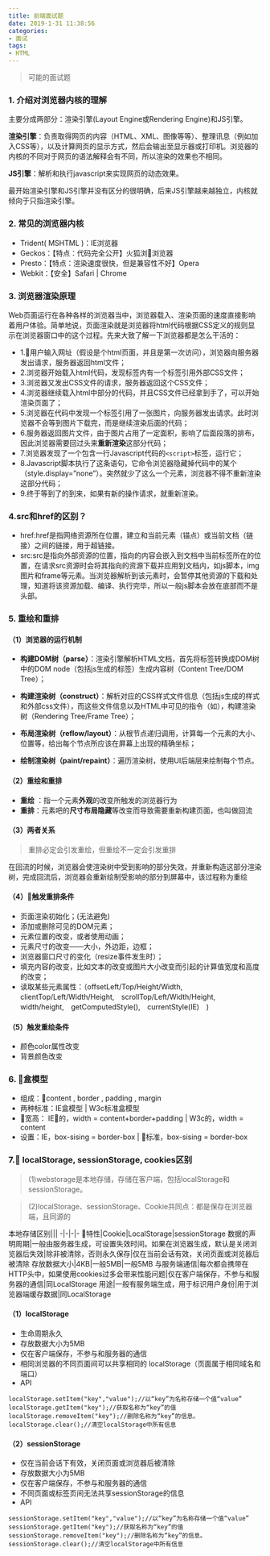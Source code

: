 ```yaml
---
title: 前端面试题
date: 2019-1-31 11:38:56
categories: 
- 面试
tags: 
- HTML
---
```

> 可能的面试题
<!-- more --> 

### 1. 介绍对浏览器内核的理解
主要分成两部分：渲染引擎(Layout Engine或Rendering Engine)和JS引擎。

**渲染引擎**：负责取得网页的内容（HTML、XML、图像等等）、整理讯息（例如加入CSS等），以及计算网页的显示方式，然后会输出至显示器或打印机。浏览器的内核的不同对于网页的语法解释会有不同，所以渲染的效果也不相同。

**JS引擎**：解析和执行javascript来实现网页的动态效果。

最开始渲染引擎和JS引擎并没有区分的很明确，后来JS引擎越来越独立，内核就倾向于只指渲染引擎。

### 2. 常见的浏览器内核
- Trident( MSHTML )：IE浏览器
- Geckos：【特点：代码完全公开】火狐浏浏览器
- Presto：【特点：渲染速度很快，但是兼容性不好】Opera
- Webkit：【安全】Safari | Chrome

### 3. 浏览器渲染原理
Web页面运行在各种各样的浏览器当中，浏览器载入、渲染页面的速度直接影响着用户体验。简单地说，页面渲染就是浏览器将html代码根据CSS定义的规则显示在浏览器窗口中的这个过程。先来大致了解一下浏览器都是怎么干活的：

- 1.用户输入网址（假设是个html页面，并且是第一次访问），浏览器向服务器发出请求，服务器返回html文件；
- 2.浏览器开始载入html代码，发现<head>标签内有一个<link>标签引用外部CSS文件；
- 3.浏览器又发出CSS文件的请求，服务器返回这个CSS文件；
- 4.浏览器继续载入html中<body>部分的代码，并且CSS文件已经拿到手了，可以开始渲染页面了；
- 5.浏览器在代码中发现一个<img>标签引用了一张图片，向服务器发出请求。此时浏览器不会等到图片下载完，而是继续渲染后面的代码；
- 6.服务器返回图片文件，由于图片占用了一定面积，影响了后面段落的排布，因此浏览器需要回过头来**重新渲染**这部分代码；
- 7.浏览器发现了一个包含一行Javascript代码的`<script>`标签，运行它；
- 8.Javascript脚本执行了这条语句，它命令浏览器隐藏掉代码中的某个（style.display=”none”）。突然就少了这么一个元素，浏览器不得不重新渲染这部分代码；
- 9.终于等到了</html>的到来，如果有新的操作请求，就重新渲染。

### 4.src和href的区别？

- href:href是指网络资源所在位置，建立和当前元素（锚点）或当前文档（链接）之间的链接，用于超链接。
- src:src是指向外部资源的位置，指向的内容会嵌入到文档中当前标签所在的位置，在请求src资源时会将其指向的资源下载并应用到文档内，如js脚本，img图片和frame等元素。当浏览器解析到该元素时，会暂停其他资源的下载和处理，知道将该资源加载、编译、执行完毕，所以一般js脚本会放在底部而不是头部。

### 5. 重绘和重排
#### （1）浏览器的运行机制
- **构建DOM树（parse）**：渲染引擎解析HTML文档，首先将标签转换成DOM树中的DOM node（包括js生成的标签）生成内容树（Content Tree/DOM Tree）；

- **构建渲染树（construct）**：解析对应的CSS样式文件信息（包括js生成的样式和外部css文件），而这些文件信息以及HTML中可见的指令（如<b></b>），构建渲染树（Rendering Tree/Frame Tree）；

- **布局渲染树（reflow/layout）**：从根节点递归调用，计算每一个元素的大小、位置等，给出每个节点所应该在屏幕上出现的精确坐标；

- **绘制渲染树（paint/repaint）**：遍历渲染树，使用UI后端层来绘制每个节点。


#### （2）重绘和重排
- **重绘** ：指一个元素**外观**的改变所触发的浏览器行为
- **重排**：元素吧的**尺寸布局隐藏**等改变而导致需要重新构建页面，也叫做回流

#### （3）两者关系
>重排必定会引发重绘，但重绘不一定会引发重排

在回流的时候，浏览器会使渲染树中受到影响的部分失效，并重新构造这部分渲染树，完成回流后，浏览器会重新绘制受影响的部分到屏幕中，该过程称为重绘

#### （4）触发重排条件
- 页面渲染初始化；(无法避免)
- 添加或删除可见的DOM元素；
- 元素位置的改变，或者使用动画；
- 元素尺寸的改变——大小，外边距，边框；
- 浏览器窗口尺寸的变化（resize事件发生时）；
- 填充内容的改变，比如文本的改变或图片大小改变而引起的计算值宽度和高度的改变；
- 读取某些元素属性：（offsetLeft/Top/Height/Width,　clientTop/Left/Width/Height,　scrollTop/Left/Width/Height,　width/height,　getComputedStyle(),　currentStyle(IE)　)

#### （5）触发重绘条件
- 颜色color属性改变
- 背景颜色改变

### 6. 盒模型
- 组成：content , border , padding , margin
- 两种标准：IE盒模型 | W3c标准盒模型
- 宽高： IE的，width = content+border+padding  |  W3c的，width = content
- 设置：IE，box-sising = border-box  |  标准，box-sising = border-box

### 7. localStorage, sessionStorage, cookies区别
>(1)webstorage是本地存储，存储在客户端，包括localStorage和sessionStorage。

>(2)localStorage、sessionStorage、Cookie共同点：都是保存在浏览器端，且同源的

本地存储区别|||
-|-|-|-
特性|Cookie|LocalStorage|sessionStorage
数据的声明周期|一般由服务器生成，可设置失效时间。如果在浏览器生成，默认是关闭浏览器后失效|除非被清除，否则永久保存|仅在当前会话有效，关闭页面或浏览器后被清除
存放数据大小|4KB|一般5MB|一般5MB
与服务端通信|每次都会携带在HTTP头中，如果使用cookies过多会带来性能问题|仅在客户端保存，不参与和服务器的通信|同LocalStorage
用途|一般有服务端生成，用于标识用户身份|用于浏览器端缓存数据|同LocalStorage

#### （1）localStorage
- 生命周期永久
- 存放数据大小为5MB
- 仅在客户端保存，不参与和服务器的通信
- 相同浏览器的不同页面间可以共享相同的 localStorage（页面属于相同域名和端口）
- API
```
localStorage.setItem("key","value");//以“key”为名称存储一个值“value”
localStorage.getItem("key");//获取名称为“key”的值
localStorage.removeItem("key");//删除名称为“key”的信息。
localStorage.clear();​//清空localStorage中所有信息
```

#### （2）sessionStorage
- 仅在当前会话下有效，关闭页面或浏览器后被清除
- 存放数据大小为5MB
- 仅在客户端保存，不参与和服务器的通信
- 不同页面或标签页间无法共享sessionStorage的信息
- API
```
sessionStorage.setItem("key","value");//以“key”为名称存储一个值“value”
sessionStorage.getItem("key");//获取名称为“key”的值
sessionStorage.removeItem("key");//删除名称为“key”的信息。
sessionStorage.clear();​//清空localStorage中所有信息
```
